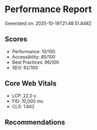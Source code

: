 
# Performance Report

Generated on: 2025-10-19T21:48:51.848Z

## Scores
- Performance: 10/100
- Accessibility: 85/100
- Best Practices: 96/100
- SEO: 92/100

## Core Web Vitals
- LCP: 22.0 s
- FID: 10,000 ms
- CLS: 1.842

## Recommendations

      